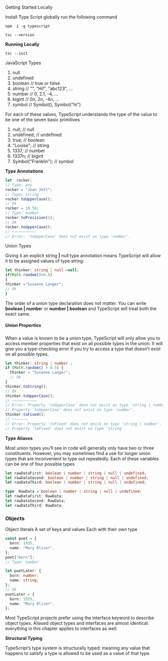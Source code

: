 Getting Started Locally

Install  Type Script globally  run the following command

    npm  i -g typescript

    tsc --version

**Running Locally**

    tsc --init

JavaScript  Types

1. null
2. undefined
3. boolean // true or false
4. string // "", "Hi!", "abc123", …
5. number // 0, 2.1, -4, …
6. bigint // 0n, 2n, -4n, …
7. symbol // Symbol(), Symbol("hi")

For each of these values, TypeScript understands the type of the value to be one of the seven basic primitives

1. null; // null
2. undefined; // undefined
3. true; // boolean
4. "Louise"; // string
5. 1337; // number
6. 1337n; // bigint
7. Symbol("Franklin"); // symbol

**Type Annotations**

```typescript
let  rocker;
// Type: any
rocker = "Joan Jett";
// Type: string
rocker.toUpperCase();
// Ok
rocker = 19.58;
// Type: number
rocker.toPrecision(1);
// Ok
rocker.toUpperCase();
// ~~~~~~~~~~~
// Error: 'toUpperCase' does not exist on type 'number'.
```

Union Types

Giving it an explicit string **|** null type annotation means TypeScript will allow it to be assigned values of type string:

```typescript
let thinker: string | null =null;
if(Math.random()>0.5)
{
thinker ="Susanne Langer";
// Ok
}
```

The order of a union type declaration does not matter. You can write **boolean | numbe**r or
**number | boolean** and TypeScript will treat both the exact same.

##### Union Properties

When a value is known to be a union type, TypeScript will only allow you to access member properties that exist on all possible types in the union. It will give you a type-checking error if you try to access a type that doesn't exist on all possible types.

```typescript
let thinker: string | number ;
if (Math.random() > 0.5) {
  thinker = "Susanne Langer";
  // Ok
}
thinker.toString();
// Ok
thinker.toUpperCase();
// ~~~~~~~~~~~
// Error: Property 'toUpperCase' does not exist on type 'string | number'.
// Property 'toUpperCase' does not exist on type 'number'.
thinker.toFixed();
// ~~~~~~~
// Error: Property 'toFixed' does not exist on type 'string | number'.
// Property 'toFixed' does not exist on type 'string'.
```

**Type Aliases**

Most union types you’ll see in code will generally only have two or three constituents. However, you may sometimes find a use for longer union types that are inconvenient to type out repeatedly.
Each of these variables can be one of four possible types

```typescript
let rawDataFirst: boolean | number | string | null | undefined;
let rawDataSecond: boolean | number | string | null | undefined;
let rawDataThird: boolean | number | string | null | undefined;

```

```typescript
type  RawData = boolean | number | string | null | undefined;
let rawDataFirst: RawData;
let rawDataSecond: RawData;
let rawDataThird: RawData;


```

### Objects

Object literals
     A set of keys and values
  Each with their own type

```typescript
const poet = {
  born: 1935,
  name: "Mary Oliver",
};
poet["born"];
// Type: number

let poetLater: {
  born: number;
  name: string;
};
// Ok
poetLater = {
  born: 1935,
  name: "Mary Oliver",
};

```

Most TypeScript projects prefer using the interface keyword to describe object types. Aliased object types and interfaces are almost identical: everything in this chapter applies to interfaces as well.

**Structural Typing**

TypeScript’s type system is structurally typed: meaning any value that happens to satisfy a type is allowed to be used as a value of that type.
